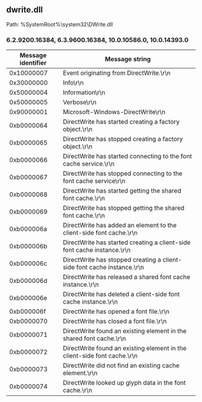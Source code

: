 ## dwrite.dll

Path: %SystemRoot%\system32\DWrite.dll

### 6.2.9200.16384, 6.3.9600.16384, 10.0.10586.0, 10.0.14393.0

Message identifier | Message string
--- | ---
0x10000007 | Event originating from DirectWrite.\r\n
0x30000000 | Info\r\n
0x50000004 | Information\r\n
0x50000005 | Verbose\r\n
0x90000001 | Microsoft-Windows-DirectWrite\r\n
0xb0000064 | DirectWrite has started creating a factory object.\r\n
0xb0000065 | DirectWrite has stopped creating a factory object.\r\n
0xb0000066 | DirectWrite has started connecting to the font cache service.\r\n
0xb0000067 | DirectWrite has stopped connecting to the font cache service\r\n
0xb0000068 | DirectWrite has started getting the shared font cache.\r\n
0xb0000069 | DirectWrite has stopped getting the shared font cache.\r\n
0xb000006a | DirectWrite has added an element to the client-side font cache.\r\n
0xb000006b | DirectWrite has started creating a client-side font cache instance.\r\n
0xb000006c | DirectWrite has stopped creating a client-side font cache instance.\r\n
0xb000006d | DirectWrite has released a shared font cache instance.\r\n
0xb000006e | DirectWrite has deleted a client-side font cache instance.\r\n
0xb000006f | DirectWrite has opened a font file.\r\n
0xb0000070 | DirectWrite has closed a font file.\r\n
0xb0000071 | DirectWrite found an existing element in the shared font cache.\r\n
0xb0000072 | DirectWrite found an existing element in the client-side font cache.\r\n
0xb0000073 | DirectWrite did not find an existing cache element.\r\n
0xb0000074 | DirectWrite looked up glyph data in the font cache.\r\n
